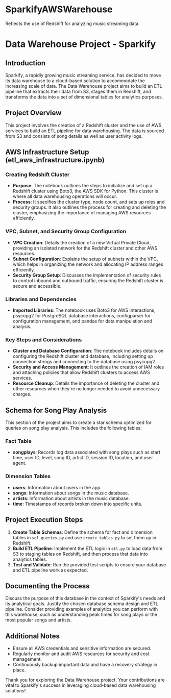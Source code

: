# SparkifyAWSWarehouse
Reflects the use of Redshift for analyzing music streaming data.
# Data Warehouse Project - Sparkify

## Introduction
Sparkify, a rapidly growing music streaming service, has decided to move its data warehouse to a cloud-based solution to accommodate the increasing scale of data. The Data Warehouse project aims to build an ETL pipeline that extracts their data from S3, stages them in Redshift, and transforms the data into a set of dimensional tables for analytics purposes.

## Project Overview
This project involves the creation of a Redshift cluster and the use of AWS services to build an ETL pipeline for data warehousing. The data is sourced from S3 and consists of song details as well as user activity logs.

## AWS Infrastructure Setup (etl_aws_infrastructure.ipynb)

### Creating Redshift Cluster
- **Purpose**: The notebook outlines the steps to initialize and set up a Redshift cluster using Boto3, the AWS SDK for Python. This cluster is where all data warehousing operations will occur.
- **Process**: It specifies the cluster type, node count, and sets up roles and security groups. It also outlines the process for creating and deleting the cluster, emphasizing the importance of managing AWS resources efficiently.

### VPC, Subnet, and Security Group Configuration
- **VPC Creation**: Details the creation of a new Virtual Private Cloud, providing an isolated network for the Redshift cluster and other AWS resources.
- **Subnet Configuration**: Explains the setup of subnets within the VPC, which helps in organizing the network and allocating IP address ranges efficiently.
- **Security Group Setup**: Discusses the implementation of security rules to control inbound and outbound traffic, ensuring the Redshift cluster is secure and accessible.

### Libraries and Dependencies
- **Imported Libraries**: The notebook uses Boto3 for AWS interactions, psycopg2 for PostgreSQL database interactions, configparser for configuration management, and pandas for data manipulation and analysis.

### Key Steps and Considerations
- **Cluster and Database Configuration**: The notebook includes details on configuring the Redshift cluster and database, including setting up connection strings and connecting to the database using psycopg2.
- **Security and Access Management**: It outlines the creation of IAM roles and attaching policies that allow Redshift clusters to access AWS services.
- **Resource Cleanup**: Details the importance of deleting the cluster and other resources when they're no longer needed to avoid unnecessary charges.

## Schema for Song Play Analysis
This section of the project aims to create a star schema optimized for queries on song play analysis. This includes the following tables:

### Fact Table
- **songplays**: Records log data associated with song plays such as start time, user ID, level, song ID, artist ID, session ID, location, and user agent.

### Dimension Tables
- **users**: Information about users in the app.
- **songs**: Information about songs in the music database.
- **artists**: Information about artists in the music database.
- **time**: Timestamps of records broken down into specific units.

## Project Execution Steps
1. **Create Table Schemas**: Define the schema for fact and dimension tables in `sql_queries.py` and use `create_tables.py` to set them up in Redshift.
2. **Build ETL Pipeline**: Implement the ETL logic in `etl.py` to load data from S3 to staging tables on Redshift, and then process that data into analytics tables.
3. **Test and Validate**: Run the provided test scripts to ensure your database and ETL pipeline work as expected.

## Documenting the Process
Discuss the purpose of this database in the context of Sparkify's needs and its analytical goals. Justify the chosen database schema design and ETL pipeline. Consider providing examples of analytics you can perform with this warehouse, such as understanding peak times for song plays or the most popular songs and artists.

## Additional Notes
- Ensure all AWS credentials and sensitive information are secured.
- Regularly monitor and audit AWS resources for security and cost management.
- Continuously backup important data and have a recovery strategy in place.

Thank you for exploring the Data Warehouse project. Your contributions are vital to Sparkify's success in leveraging cloud-based data warehousing solutions!
